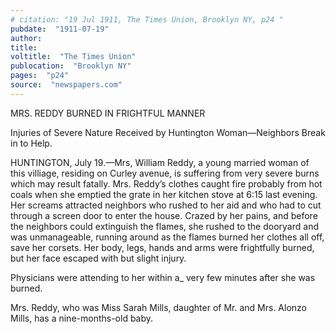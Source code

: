 ```yaml
---
# citation: "19 Jul 1911, The Times Union, Brooklyn NY, p24 "
pubdate:  "1911-07-19"
author: 
title: 
voltitle:  "The Times Union"
publocation:  "Brooklyn NY"
pages:  "p24"
source:  "newspapers.com"
---
```

MRS. REDDY BURNED IN FRIGHTFUL MANNER 

Injuries of Severe Nature Received by Huntington Woman—Neighbors Break in to Help. 

HUNTINGTON, July 19.—Mrs, William Reddy, a young married woman of this villiage, residing on Curley avenue, is suffering from very severe burns which may result fatally. Mrs. Reddy’s clothes caught fire probably from hot coals when she emptied the grate in her kitchen stove at 6:15 last evening. Her screams attracted neighbors who rushed to her aid and who had to cut through a screen door to enter the house. Crazed by her pains, and before the neighbors could extinguish the flames, she rushed to the dooryard and was unmanageable, running around as the flames burned her clothes all off, save her corsets. Her body, legs, hands and arms were frightfully burned, but her face escaped with but slight injury. 

Physicians were attending to her within a_ very few minutes after she was burned.  

Mrs. Reddy, who was Miss Sarah Mills, daughter of Mr. and Mrs. Alonzo Mills, has a nine-months-old baby. 


